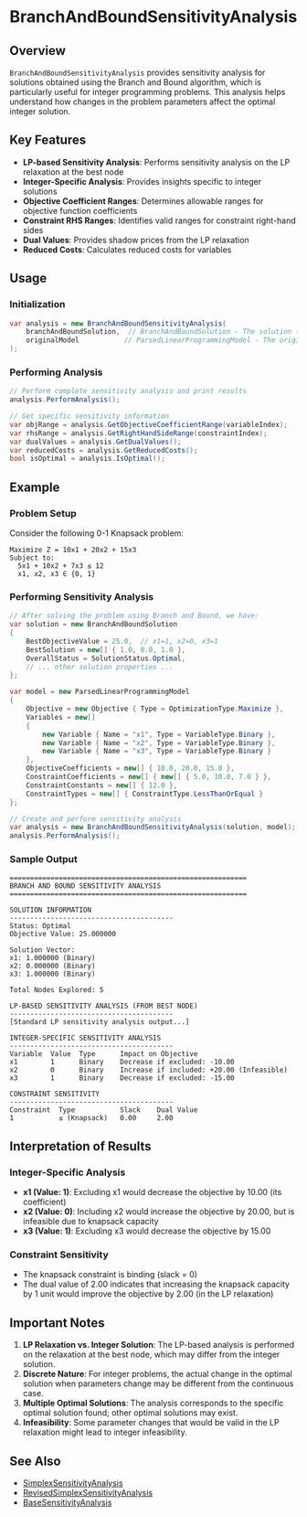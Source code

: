 # BranchAndBoundSensitivityAnalysis

## Overview
`BranchAndBoundSensitivityAnalysis` provides sensitivity analysis for solutions obtained using the Branch and Bound algorithm, which is particularly useful for integer programming problems. This analysis helps understand how changes in the problem parameters affect the optimal integer solution.

## Key Features
- **LP-based Sensitivity Analysis**: Performs sensitivity analysis on the LP relaxation at the best node
- **Integer-Specific Analysis**: Provides insights specific to integer solutions
- **Objective Coefficient Ranges**: Determines allowable ranges for objective function coefficients
- **Constraint RHS Ranges**: Identifies valid ranges for constraint right-hand sides
- **Dual Values**: Provides shadow prices from the LP relaxation
- **Reduced Costs**: Calculates reduced costs for variables

## Usage

### Initialization
```csharp
var analysis = new BranchAndBoundSensitivityAnalysis(
    branchAndBoundSolution,  // BranchAndBoundSolution - The solution to analyze
    originalModel           // ParsedLinearProgrammingModel - The original model
);
```

### Performing Analysis
```csharp
// Perform complete sensitivity analysis and print results
analysis.PerformAnalysis();

// Get specific sensitivity information
var objRange = analysis.GetObjectiveCoefficientRange(variableIndex);
var rhsRange = analysis.GetRightHandSideRange(constraintIndex);
var dualValues = analysis.GetDualValues();
var reducedCosts = analysis.GetReducedCosts();
bool isOptimal = analysis.IsOptimal();
```

## Example

### Problem Setup
Consider the following 0-1 Knapsack problem:
```
Maximize Z = 10x1 + 20x2 + 15x3
Subject to:
  5x1 + 10x2 + 7x3 ≤ 12
  x1, x2, x3 ∈ {0, 1}
```

### Performing Sensitivity Analysis
```csharp
// After solving the problem using Branch and Bound, we have:
var solution = new BranchAndBoundSolution
{
    BestObjectiveValue = 25.0,  // x1=1, x2=0, x3=1
    BestSolution = new[] { 1.0, 0.0, 1.0 },
    OverallStatus = SolutionStatus.Optimal,
    // ... other solution properties ...
};

var model = new ParsedLinearProgrammingModel
{
    Objective = new Objective { Type = OptimizationType.Maximize },
    Variables = new[]
    {
        new Variable { Name = "x1", Type = VariableType.Binary },
        new Variable { Name = "x2", Type = VariableType.Binary },
        new Variable { Name = "x3", Type = VariableType.Binary }
    },
    ObjectiveCoefficients = new[] { 10.0, 20.0, 15.0 },
    ConstraintCoefficients = new[] { new[] { 5.0, 10.0, 7.0 } },
    ConstraintConstants = new[] { 12.0 },
    ConstraintTypes = new[] { ConstraintType.LessThanOrEqual }
};

// Create and perform sensitivity analysis
var analysis = new BranchAndBoundSensitivityAnalysis(solution, model);
analysis.PerformAnalysis();
```

### Sample Output
```
==========================================================
BRANCH AND BOUND SENSITIVITY ANALYSIS
==========================================================

SOLUTION INFORMATION
----------------------------------------
Status: Optimal
Objective Value: 25.000000

Solution Vector:
x1: 1.000000 (Binary)
x2: 0.000000 (Binary)
x3: 1.000000 (Binary)

Total Nodes Explored: 5

LP-BASED SENSITIVITY ANALYSIS (FROM BEST NODE)
----------------------------------------
[Standard LP sensitivity analysis output...]

INTEGER-SPECIFIC SENSITIVITY ANALYSIS
----------------------------------------
Variable  Value  Type      Impact on Objective
x1        1      Binary    Decrease if excluded: -10.00
x2        0      Binary    Increase if included: +20.00 (Infeasible)
x3        1      Binary    Decrease if excluded: -15.00

CONSTRAINT SENSITIVITY
----------------------------------------
Constraint  Type           Slack    Dual Value
1           ≤ (Knapsack)   0.00     2.00
```

## Interpretation of Results

### Integer-Specific Analysis
- **x1 (Value: 1)**: Excluding x1 would decrease the objective by 10.00 (its coefficient)
- **x2 (Value: 0)**: Including x2 would increase the objective by 20.00, but is infeasible due to knapsack capacity
- **x3 (Value: 1)**: Excluding x3 would decrease the objective by 15.00

### Constraint Sensitivity
- The knapsack constraint is binding (slack = 0)
- The dual value of 2.00 indicates that increasing the knapsack capacity by 1 unit would improve the objective by 2.00 (in the LP relaxation)

## Important Notes
1. **LP Relaxation vs. Integer Solution**: The LP-based analysis is performed on the relaxation at the best node, which may differ from the integer solution.
2. **Discrete Nature**: For integer problems, the actual change in the optimal solution when parameters change may be different from the continuous case.
3. **Multiple Optimal Solutions**: The analysis corresponds to the specific optimal solution found; other optimal solutions may exist.
4. **Infeasibility**: Some parameter changes that would be valid in the LP relaxation might lead to integer infeasibility.

## See Also
- [SimplexSensitivityAnalysis](./SimplexSensitivityAnalysis.md)
- [RevisedSimplexSensitivityAnalysis](./RevisedSimplexSensitivityAnalysis.md)
- [BaseSensitivityAnalysis](./BaseSensitivityAnalysis.md)
